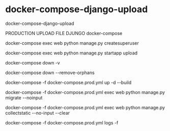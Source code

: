 # docker-compose-django-upload
docker-compose-django-upload

PRODUCTION UPLOAD FILE DJUNGO docker-compose



docker-compose exec web python manage.py createsuperuser

docker-compose exec web python manage.py startapp upload 

docker-compose down -v

docker-compose down --remove-orphans

docker-compose -f docker-compose.prod.yml up -d --build

docker-compose -f docker-compose.prod.yml exec web python manage.py migrate --noinput

docker-compose -f docker-compose.prod.yml exec web python manage.py collectstatic --no-input --clear

docker-compose -f docker-compose.prod.yml logs -f
 

